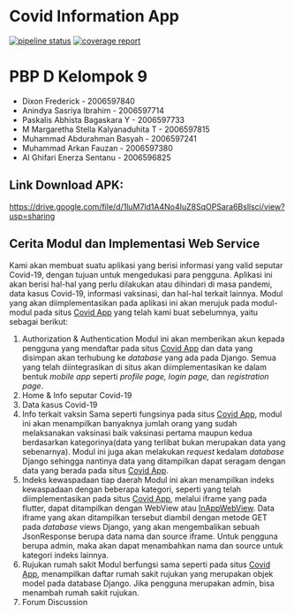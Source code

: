 # Covid Information App

[![pipeline status](https://gitlab.com/dixonfrederick/pbp-flutter/badges/master/pipeline.svg)](https://gitlab.com/dixonfrederick/pbp-flutter/-/commits/master)
[![coverage report](https://gitlab.com/dixonfrederick/pbp-flutter/badges/master/coverage.svg)](https://gitlab.com/dixonfrederick/pbp-flutter/-/commits/master)

# PBP D Kelompok 9
- Dixon Frederick - 2006597840
- Anindya Sasriya Ibrahim - 2006597714
- Paskalis Abhista Bagaskara Y - 2006597733
- M Margaretha Stella Kalyanaduhita T - 2006597815
- Muhammad Abdurahman Basyah - 2006597241
- Muhammad Arkan Fauzan - 2006597380
- Al Ghifari Enerza Sentanu - 2006596825

## Link Download APK: 
https://drive.google.com/file/d/1luM7ld1A4No4IuZ8SqOPSara6Bsllscj/view?usp=sharing

## Cerita Modul dan Implementasi Web Service
Kami akan membuat suatu aplikasi yang berisi informasi yang valid seputar Covid-19, dengan tujuan untuk mengedukasi para pengguna. Aplikasi ini akan berisi hal-hal yang perlu dilakukan atau dihindari di masa pandemi, data kasus Covid-19, informasi vaksinasi, dan hal-hal terkait lainnya.
Modul yang akan diimplementasikan pada aplikasi ini akan merujuk pada modul-modul pada situs [Covid App](http://covid-information-app.herokuapp.com/) yang telah kami buat sebelumnya, yaitu sebagai berikut:
1. Authorization & Authentication
Modul ini akan memberikan akun kepada pengguna yang mendaftar pada situs [Covid App](http://covid-information-app.herokuapp.com/) dan data yang disimpan akan terhubung ke _database_ yang ada pada Django. Semua yang telah diintegrasikan di situs akan diimplementasikan ke dalam bentuk _mobile app_ seperti _profile page, login page,_ dan _registration page_.
2. Home & Info seputar Covid-19
3. Data kasus Covid-19
4. Info terkait vaksin
Sama seperti fungsinya pada situs [Covid App](http://covid-information-app.herokuapp.com/), modul ini akan menampilkan banyaknya jumlah orang yang sudah melaksanakan vaksinasi baik vaksinasi pertama maupun kedua berdasarkan kategorinya(data yang terlibat bukan merupakan data yang sebenarnya). Modul ini juga akan melakukan _request_ kedalam _database_ Django sehingga nantinya data yang ditampilkan dapat seragam dengan data yang berada pada situs [Covid App](http://covid-information-app.herokuapp.com/).
5. Indeks kewaspadaan tiap daerah
Modul ini akan menampilkan indeks kewaspadaan dengan beberapa kategori, seperti yang telah diimplementasikan pada situs [Covid App](http://covid-information-app.herokuapp.com/), melalui iframe yang pada flutter, dapat ditampilkan dengan WebView atau [InAppWebView](https://newbedev.com/flutter-loading-an-iframe-from-webview). Data iframe yang akan ditampilkan tersebut diambil dengan metode GET pada _database_ views Django, yang akan mengembalikan sebuah JsonResponse berupa data nama dan source iframe. Untuk pengguna berupa admin, maka akan dapat menambahkan nama dan source untuk kategori indeks lainnya.
6. Rujukan rumah sakit
Modul berfungsi sama seperti pada situs [Covid App](http://covid-information-app.herokuapp.com/), menampilkan daftar rumah sakit rujukan yang merupakan objek model pada database Django. Jika pengguna merupakan admin, bisa menambah rumah sakit rujukan.
7. Forum Discussion